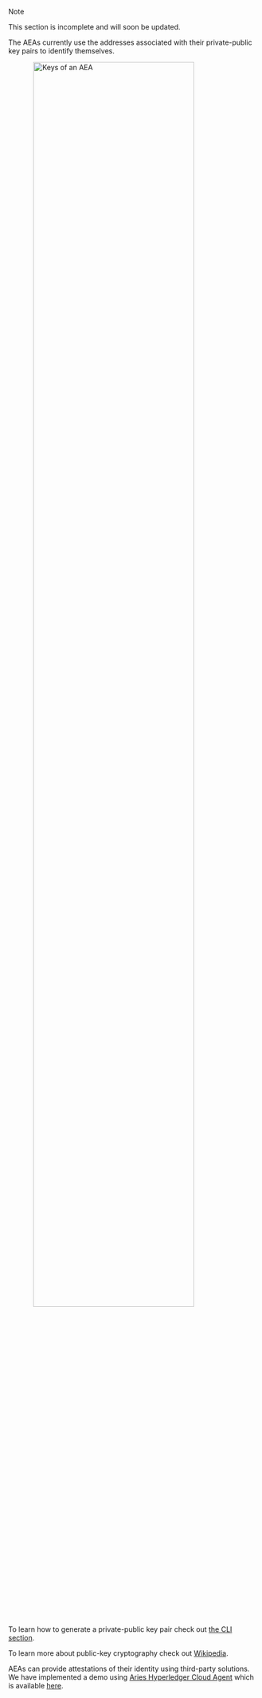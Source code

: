 <div class="admonition note">
  <p class="admonition-title">Note</p>
  <p>This section is incomplete and will soon be updated.
</p>
</div>

The AEAs currently use the addresses associated with their private-public key pairs to identify themselves.

<img src="../assets/keys.jpg" alt="Keys of an AEA" class="center" style="display: block; margin-left: auto; margin-right: auto;width:80%;">

To learn how to generate a private-public key pair check out <a href="../cli-commands">the CLI section</a>.

To learn more about public-key cryptography check out <a href="https://simple.wikipedia.org/wiki/Public-key_cryptography" target="_blank">Wikipedia</a>.

AEAs can provide attestations of their identity using third-party solutions. We have implemented a demo using <a href="https://github.com/hyperledger/aries-cloudagent-python" target="_blank">Aries Hyperledger Cloud Agent</a> which is available <a href="../aries-cloud-agent-demo">here</a>.
